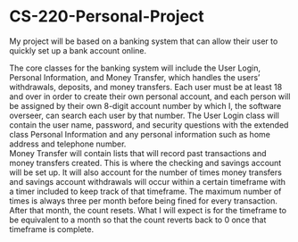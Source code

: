 # CS-220-Personal-Project

My project will be based on a banking system that can allow their user to quickly set up a bank account online.

The core classes for the banking system will include the User Login, Personal Information, and Money Transfer, which handles the users’ withdrawals, deposits, and money transfers.  Each user must be at least 18 and over in order to create their own personal account, and each person will be assigned by their own 8-digit account number by which I, the software overseer, can search each user by that number.
The User Login class will contain the user name, password, and security questions with the extended class Personal Information and any personal information such as home address and telephone number.  
Money Transfer will contain lists that will record past transactions and money transfers created.  This is where the checking and savings account will be set up.  It will also account for the number of times money transfers and savings account withdrawals will occur within a certain timeframe with a timer included to keep track of that timeframe.  The maximum number of times is always three per month before being fined for every transaction.  After that month, the count resets.  What I will expect is for the timeframe to be equivalent to a month so that the count reverts back to 0 once that timeframe is complete.
